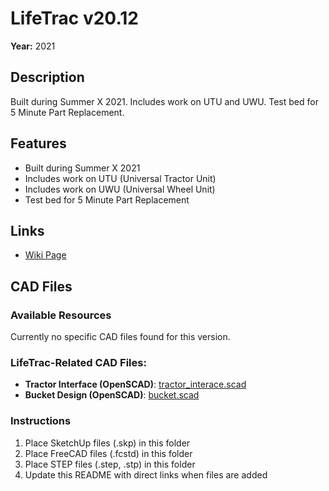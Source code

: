 # LifeTrac v20.12

**Year:** 2021

## Description
Built during Summer X 2021. Includes work on UTU and UWU. Test bed for 5 Minute Part Replacement.

## Features
- Built during Summer X 2021
- Includes work on UTU (Universal Tractor Unit)
- Includes work on UWU (Universal Wheel Unit)
- Test bed for 5 Minute Part Replacement

## Links
- [Wiki Page](https://wiki.opensourceecology.org/wiki/LifeTrac_v20.12)

## CAD Files

### Available Resources
Currently no specific CAD files found for this version.

### LifeTrac-Related CAD Files:
- **Tractor Interface (OpenSCAD)**: [tractor_interace.scad](https://raw.githubusercontent.com/OpenSourceEcology/OpenSCAD/c1e08b996b10f4922244565ce13293ec50e64600/tractor_interace.scad)
- **Bucket Design (OpenSCAD)**: [bucket.scad](https://raw.githubusercontent.com/OpenSourceEcology/OpenSCAD/c1e08b996b10f4922244565ce13293ec50e64600/bucket.scad)

### Instructions
1. Place SketchUp files (.skp) in this folder
2. Place FreeCAD files (.fcstd) in this folder
3. Place STEP files (.step, .stp) in this folder
4. Update this README with direct links when files are added